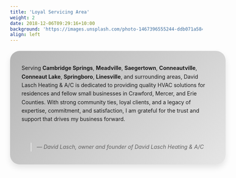 ```yaml
---
title: 'Loyal Servicing Area'
weight: 2
date: 2018-12-06T09:29:16+10:00
background: 'https://images.unsplash.com/photo-1467396555244-ddb071a5841d?q=80&w=2783&auto=format&fit=crop&ixlib=rb-4.0.3&ixid=M3wxMjA3fDB8MHxwaG90by1wYWdlfHx8fGVufDB8fHx8fA%3D%3D'
align: left
---
```


<style>
  .opaque-gray-div {
    background: linear-gradient(135deg, rgba(150, 150, 150, 0.7), rgba(220, 220, 220, 0.7)); /* Darker gray */
    width: 100%;
    height: auto;
    padding: 20px 30px; /* Increased padding for more breathing space */
    border-radius: 25px; /* More rounded corners */
    box-shadow: 0 8px 16px rgba(0, 0, 0, 0.1); /* Softer, larger shadow */
    line-height: 1.6; /* Improve readability */
    margin: 20px 0; /* Add margin to separate it from other elements */
  }
</style>

<div class="opaque-gray-div">
  <p>Serving <b>Cambridge Springs</b>, <b>Meadville</b>, <b>Saegertown</b>, <b>Conneautville</b>, <b>Conneaut Lake</b>, <b>Springboro</b>, <b>Linesville</b>, and surrounding areas, David Lasch Heating & A/C is dedicated to providing quality HVAC solutions for residences and fellow small businesses in Crawford, Mercer, and Erie Counties. With strong community ties, loyal clients, and a legacy of expertise, commitment, and satisfaction, I am grateful for the trust and support that drives my business forward.</p>
<br/>
<blockquote><i>— David Lasch, owner and founder of David Lasch Heating & A/C</i></blockquote>
</div>




